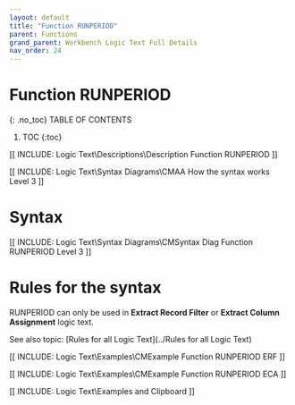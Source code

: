 ```yaml
---
layout: default
title: "Function RUNPERIOD"
parent: Functions
grand_parent: Workbench Logic Text Full Details
nav_order: 24
---
```

# Function RUNPERIOD
{: .no_toc}
TABLE OF CONTENTS 
1. TOC
{:toc}  

[[ INCLUDE: Logic Text\Descriptions\Description Function RUNPERIOD ]]

[[ INCLUDE: Logic Text\Syntax Diagrams\CMAA How the syntax works Level 3 ]]

# Syntax 

[[ INCLUDE: Logic Text\Syntax Diagrams\CMSyntax Diag Function RUNPERIOD Level 3 ]]

# Rules for the syntax 

RUNPERIOD can only be used in **Extract Record Filter** or **Extract Column Assignment** logic text.

See also topic: [Rules for all Logic Text](../Rules for all Logic Text) 

[[ INCLUDE: Logic Text\Examples\CMExample Function RUNPERIOD ERF ]]

[[ INCLUDE: Logic Text\Examples\CMExample Function RUNPERIOD ECA ]]

[[ INCLUDE: Logic Text\Examples and Clipboard ]]

